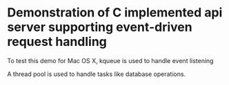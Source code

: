 # Demonstration of C implemented api server supporting event-driven request handling

To test this demo for Mac OS X, kqueue is used to handle event listening

A thread pool is used to handle tasks like database operations.